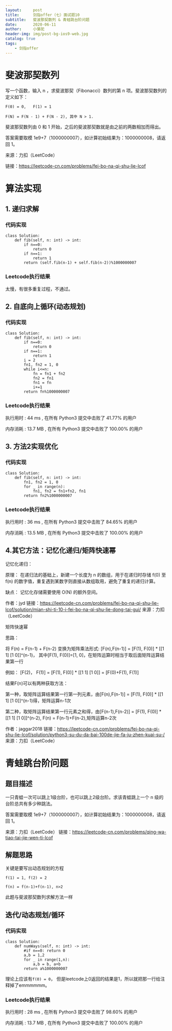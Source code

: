 ```yaml
---
layout:     post
title:      剑指offer（七）面试题10
subtitle:   斐波那契数列 & 青蛙跳台阶问题
date:       2020-06-11
author:     小骆驼
header-img: img/post-bg-ios9-web.jpg
catalog: true
tags:
    - 剑指offer
---
```

# 斐波那契数列
写一个函数，输入 n ，求斐波那契（Fibonacci）数列的第 n 项。斐波那契数列的定义如下：

`F(0) = 0,   F(1) = 1`

`F(N) = F(N - 1) + F(N - 2), 其中 N > 1.`

斐波那契数列由 0 和 1 开始，之后的斐波那契数就是由之前的两数相加而得出。

答案需要取模 1e9+7（1000000007），如计算初始结果为：1000000008，请返回 1。

来源：力扣（LeetCode）

链接：https://leetcode-cn.com/problems/fei-bo-na-qi-shu-lie-lcof

# 算法实现
## 1. 递归求解
### 代码实现
```
class Solution:
    def fib(self, n: int) -> int:
        if n==0:
            return 0
        if n==1:
            return 1
        return (self.fib(n-1) + self.fib(n-2))%1000000007
```
### Leetcode执行结果
太慢，有很多重复过程，不通过。

## 2. 自底向上循环(动态规划)
### 代码实现
```
class Solution:
    def fib(self, n: int) -> int:
        if n==0:
            return 0
        if n==1:
            return 1
        i = 2
        fn1, fn2 = 1, 0
        while i<=n:
            fn = fn1 + fn2
            fn2 = fn1
            fn1 = fn
            i+=1
        return fn%1000000007
```
### Leetcode执行结果
执行用时 :
44 ms
, 在所有 Python3 提交中击败了
41.77%
的用户

内存消耗 :
13.7 MB
, 在所有 Python3 提交中击败了
100.00%
的用户

## 3. 方法2实现优化
### 代码实现
```
class Solution:
    def fib(self, n: int) -> int:
        fn1, fn2 = 1, 0
        for _ in range(n):
            fn1, fn2 = fn1+fn2, fn1
        return fn2%1000000007
```
### Leetcode执行结果
执行用时 :
36 ms
, 在所有 Python3 提交中击败了
84.65%
的用户

内存消耗 :
13.5 MB
, 在所有 Python3 提交中击败了
100.00%
的用户

## 4.其它方法：记忆化递归/矩阵快速幂
记忆化递归：

原理： 在递归法的基础上，新建一个长度为 n 的数组，用于在递归时存储 f(0) 至 f(n) 的数字值，重复遇到某数字则直接从数组取用，避免了重复的递归计算。

缺点： 记忆化存储需要使用 O(N) 的额外空间。

作者：jyd
链接：https://leetcode-cn.com/problems/fei-bo-na-qi-shu-lie-lcof/solution/mian-shi-ti-10-i-fei-bo-na-qi-shu-lie-dong-tai-gui/
来源：力扣（LeetCode）

矩阵快速幂

思路：

将 F(n) = F(n-1) + F(n-2) 变换为矩阵乘法形式:
[F(n),F(n-1)] = [F(1), F(0)] * [[1 1] [1 0]]^(n-1)，
其中[F(1), F(0)]=[1, 0]，在矩阵运算时相当于取后面矩阵运算结果第一行

例如： [F(2)， F(1)] = [F(1), F(0)] * [[1 1] [1 0]] = [F(0)+F(1), F(1)]

结果F(n)可以有两种获取方法：

第一种，取矩阵运算结果第一行第一列元素，由[F(n),F(n-1)] = [F(1), F(0)] * [[1 1] [1 0]]^(n-1)得，矩阵运算n-1次

第二种，取矩阵运算结果第一行元素之和得，由[F(n-1),F(n-2)] = [F(1), F(0)] * [[1 1] [1 0]]^(n-2), F(n) = F(n-1)+F(n-2),矩阵运算n-2次

作者：jaggar2018
链接：https://leetcode-cn.com/problems/fei-bo-na-qi-shu-lie-lcof/solution/python3-su-du-da-bai-100de-jie-fa-ju-zhen-kuai-su-/
来源：力扣（LeetCode）

# 青蛙跳台阶问题
## 题目描述
一只青蛙一次可以跳上1级台阶，也可以跳上2级台阶。求该青蛙跳上一个 n 级的台阶总共有多少种跳法。

答案需要取模 1e9+7（1000000007），如计算初始结果为：1000000008，请返回 1。

来源：力扣（LeetCode）
链接：https://leetcode-cn.com/problems/qing-wa-tiao-tai-jie-wen-ti-lcof

## 解题思路

关键是要写出动态规划的方程

`f(1) = 1, f(2) = 2`

`f(n) = f(n-1)+f(n-1), n>2`

此题与斐波那契数列求解方法一样

## 迭代/动态规划/循环
### 代码实现
```
class Solution:
    def numWays(self, n: int) -> int:
        #if n==0: return 0
        a,b = 1,2
        for _ in range(1,n):
            a,b = b, a+b
        return a%1000000007
```
理论上应该有`f(0) = 0`， 但是leetcode上0返回的结果是1，所以就把那一行给注释掉了emmmmmm。
### Leetcode执行结果
执行用时 :
28 ms
, 在所有 Python3 提交中击败了
98.60%
的用户

内存消耗 :
13.7 MB
, 在所有 Python3 提交中击败了
100.00%
的用户
